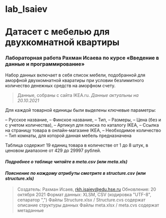 # lab_Isaiev

# Датасет с мебелью для двухкомнатной квартиры #
### Лабораторная работа Рахман Исаева по курсе «Введение в данные и программирование» ###

Набор данных включает в себя список мебели, подобранной для аморфной двухкомнатной кваратиры при условии безлимитного количество денежных средств на аморфном счету. 

> Данные, собраны с сайта IKEA.ru. *Данные актуальны на 20.10.2021*

Для каждой товарной единицы были выделены ключевые параметры:

– Русское название,
– Финское название,
– Тип, 
– Размеры,
– Цена (без и с учетом количества),
– Артикул для поиска по каталогу IKEA,
– Ссылка на страницу товара в онлайн-магазине IKEA,
– Необходимое количество
– Тип комнаты, для которой данная мебель предназначена 

Таблица содержит 19 единиц товара в количестве от 1 до 8 штук, в ценовом диапазоне от 429 до 29997 рублей.

#### *Подробнее о таблице читайте в meta.csv (или meta.xls)*
#### *Пояснение по каждому атрибуты смотрите в structure.csv (или structure.xls)*

> Создатель: Рахман Исаев, rkh.isaiev@edu.hse.ru
> Обновление: 20 октября 2021
> Формат данных: XLSM, CSV (кодировка "UTF-8", сепаратор ",")
> Файлы Structure.xlsx / Structure.cvs содержат описание структуры данных
> Файлы meta.xlsx / meta.cvs содержат метаданные